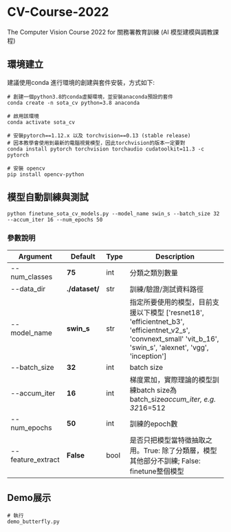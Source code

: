 # CV-Course-2022
The Computer Vision Course 2022 for 關務署教育訓練 (AI 模型建模與調教課程)

## 環境建立
建議使用conda 進行環境的創建與套件安裝，方式如下:  
```
# 創建一個python3.8的conda虛擬環境，並安裝anaconda預設的套件
conda create -n sota_cv python=3.8 anaconda

# 啟用該環境
conda activate sota_cv

# 安裝pytorch==1.12.x 以及 torchvision==0.13 (stable release)
# 因本教學會使用到最新的電腦視覺模型，因此torchvision的版本一定要對
conda install pytorch torchvision torchaudio cudatoolkit=11.3 -c pytorch

# 安裝 opencv
pip install opencv-python
```

## 模型自動訓練與測試
```
python finetune_sota_cv_models.py --model_name swin_s --batch_size 32 --accum_iter 16 --num_epochs 50
```

### 參數說明
| **Argument** | **Default** | **Type** | **Description** |  
| ---- | --- | --- | --- |
| --num_classes | **75** | int | 分類之類別數量 |
| --data_dir | **./dataset/** | str | 訓練/驗證/測試資料路徑 |
| --model_name | **swin_s** | str | 指定所要使用的模型，目前支援以下模型 ['resnet18', 'efficientnet_b3', 'efficientnet_v2_s', 'convnext_small' 'vit_b_16', 'swin_s', 'alexnet', 'vgg', 'inception'] |
| --batch_size | **32** | int | batch size |
| --accum_iter | **16** | int | 梯度累加，實際理論的模型訓練batch size為batch_size*accum_iter, e.g. 32*16=512 |
| --num_epochs | **50** | int | 訓練的epoch數 |
| --feature_extract | **False** | bool | 是否只把模型當特徵抽取之用。True: 除了分類層，模型其他部分不訓練; False: finetune整個模型 |

## Demo展示
```
# 執行
demo_butterfly.py
```



